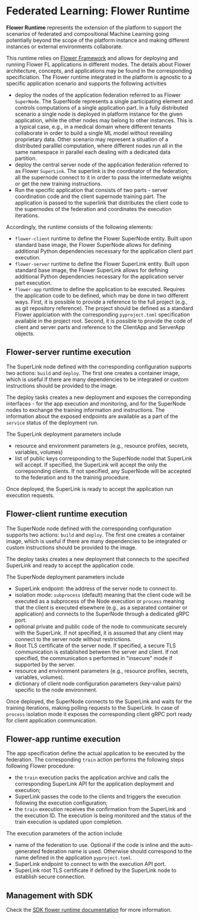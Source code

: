 # Federated Learning: Flower Runtime

**Flower Runtime** represents the extension of the platform to support the scenarios of federated and compositional Machine Learning going potentially beyond the scope of the platform instance and making different instances or external environments collaborate.

This runtime relies on [Flower Framework](https://flower.ai/) and allows for deploying and running Flower FL applications in different modes. The details about Flower architecture, concepts, and applications may be found in the corresponding specificiation. The Flower runtime integrated in the platform is agnostic to a specific application scenario and supports the following activities

- deploy the nodes of the application federation referred to as Flower ``SuperNode``. The SuperNode represents a single participating element and controls computations of a single application part. In a fully distributed scenario a single node is deployed in platform instance for the given application, while the other nodes may belong to other instances. This is a typical case, e.g., in a medical domain where different tenants collaborate in order to build a single ML model without revealing proprietary data. Other scenario may represent a situation of a distributed paralllel computation, where different nodes run all in the same namespace in parallel each dealing with a dedicated data partition. 
- deploy the central server node of the  application federation referred to as Flower ``SuperLink``. The superlink is the coordinator of the federation; all the supernode connect to it in order to pass the intermediate weights or get the new training instructions. 
- Run the specific application that consists of two parts - server coordination code and the client supernode training part. The application is passed to the superlink that distributes the client code to the supernodes of the federation and coordinates the execution iterations.

Accordingly, the runtime consists of the following elements: 

- ``flower-client`` runtime to define the Flower SuperNode entity. Built upon standard base image, the Flower SuperNode allows for defining additional Python dependencies necessary for the application client part execution.
- ``flower-server`` runtime to define the Flower SuperLink entity. Built upon standard base image, the Flower SuperLink allows for defining additional Python dependencies necessary for the application server part execution.
- ``flower-app`` runtime to define the application to be executed. Requires the application code to be defined, which may be done in two different ways. First, it is possible to provide a reference to the full project (e.g., as git repository reference). The project should be defined as a standard Flower applciation with the corresponding ``pyproject.toml`` specification available in the project root. Second, it is possible to provide the code of client and server parts and reference to the ClientApp and ServerApp objects.

## Flower-server runtime execution

The SuperLink node defined with the corresponding configuration supports two actions: ``build`` and ``deploy``.  The first one creates a container image, which is useful if there are many dependencies to be integrated or custom instructions should be provided to the image.

The deploy tasks creates a new deployment and exposes the correponding interfaces - for the app execution and monitoring, and for the SuperNode nodes to exchange the training information and instructions. The information about the exposed endpoints are available as a part of the ``service`` status of the deployment run. 

The SuperLink deployment parameters include
- resource and environment parameters (e.g., resource profiles, secrets, variables, volumes)
- list of public keys corresponding to the SuperNode nodel that SuperLink will accept. If specified, the SuperLink will accept the only the correpsonding clients. If not specified, any SuperNode will be accepted to the federation and to the training procedure.

Once deployed, the SuperLink is ready to accept the application run execution requests.

## Flower-client runtime execution

The SuperNode node defined with the corresponding configuration supports two actions: ``build`` and ``deploy``.  The first one creates a container image, which is useful if there are many dependencies to be integrated or custom instructions should be provided to the image.

The deploy tasks creates a new deployment that connects to the specified SuperLink and ready to accept the application code.

The SuperNode deployment parameters include

- SuperLink endpoint: the address of the server node to connect to. 
- isolation mode: ``subprocess`` (default) meaning that the client code will be executed as a subprocess of the Node execution or ``process`` meaning that the client is executed elsewhere (e.g., as a separated container or application) and connects to the SuperNode through a dedicated gRPC port.
- optional private and public code of the node to communicate securely with the SuperLink. If not specified, it is assumed that any client may connect to the server node without restrictions.
- Root TLS certificate of the server node. If specified, a secure TLS communication is established between the server and client. If not specified, the communication s performed in "insecure" mode if supported by the server.
- resource and environment parameters (e.g., resource profiles, secrets, variables, volumes).
- dictionary of client node configuration parameters (key-value pairs) specific to the node environment.

Once deployed, the SuperNode connects to the SuperLink and waits for the training iterations, making polling requests to the SuperLink. In case of ``process`` isolation mode it exposes the corresponding client gRPC port ready for client application communication.

## Flower-app runtime execution

The app specification define the actual application to be executed by the federation. The corresponding ``train`` action performs the following steps following Flower procedure:

- the ``train`` execution packs the application archive and calls the corresponding SuperLink API for the application deployment and execution;
- SuperLink passes the code to the clients and triggers the execution following the execution configuration;
- the ``train`` execution receives the confirmation from the SuperLink and the execution ID. The execution is being monitored and the status of the train execution is updated upon completion.

The execution parameters of the action include

- name of the federation to use. Optional if the code is inline and the auto-generated federation name is used. Otherwise should correspond to the name defined in the application ``pyproject.toml``.
- SuperLink endpoint to connect to with the execution API port.
- SuperLink root TLS certificate if defined by the SuperLink node to establish secure connection. 

## Management with SDK

Check the [SDK flower runtime documentation](https://scc-digitalhub.github.io/sdk-docs/reference/runtimes/flower/overview/) for more information.
